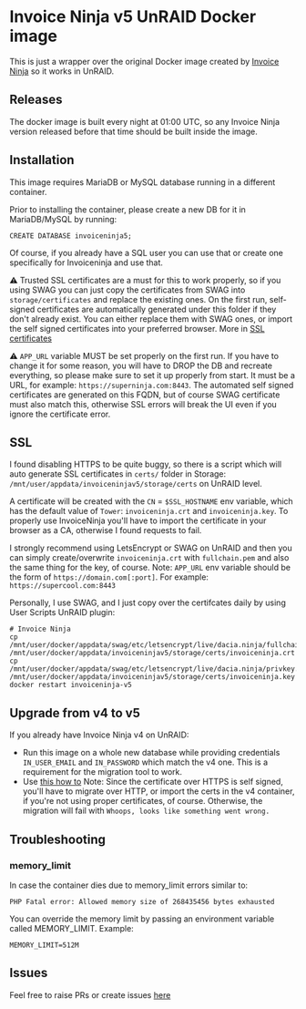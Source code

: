 # Invoice Ninja v5 UnRAID Docker image
This is just a wrapper over the original Docker image created by [Invoice Ninja](https://www.invoiceninja.com/) so it works in UnRAID.

## Releases
The docker image is built every night at 01:00 UTC, so any Invoice Ninja version released before that time should be built inside the image.

## Installation
This image requires MariaDB or MySQL database running in a different container. 

Prior to installing the container, please create a new DB for it in MariaDB/MySQL by running:
```
CREATE DATABASE invoiceninja5;
```
Of course, if you already have a SQL user you can use that or create one specifically for Invoiceninja and use that.

:warning: Trusted SSL certificates are a must for this to work properly, so if you using SWAG you can just copy the certificates from SWAG into `storage/certificates` and replace the existing ones. 
On the first run, self-signed certificates are automatically generated under this folder if they don't already exist. 
You can either replace them with SWAG ones, or import the self signed certificates into your preferred browser. More in [SSL certificates](#SSL)

:warning: `APP_URL` variable MUST be set properly on the first run. If you have to change it for some reason, you will have to DROP the DB and recreate everything, so please make sure to set it up properly from start. 
It must be a URL, for example: `https://superninja.com:8443`. 
The automated self signed certificates are generated on this FQDN, but of course SWAG certificate must also match this, otherwise SSL errors will break the UI even if you ignore the certificate error.

## SSL
I found disabling HTTPS to be quite buggy, so there is a script which will auto generate SSL certificates in `certs/` folder in Storage: `/mnt/user/appdata/invoiceninjav5/storage/certs` on UnRAID level.

A certificate will be created with the `CN` = `$SSL_HOSTNAME` env variable, which has the default value of `Tower`: `invoiceninja.crt` and `invoiceninja.key`. 
To properly use InvoiceNinja you'll have to import the certificate in your browser as a CA, otherwise I found requests to fail.

I strongly recommend using LetsEncrypt or SWAG on UnRAID and then you can simply create/overwrite `invoiceninja.crt` with `fullchain.pem` and also the same thing for the key, of course.
Note: `APP_URL` env variable should be the form of `https://domain.com[:port]`. For example: `https://supercool.com:8443`

Personally, I use SWAG, and I just copy over the certifcates daily by using User Scripts UnRAID plugin:
```
# Invoice Ninja
cp /mnt/user/docker/appdata/swag/etc/letsencrypt/live/dacia.ninja/fullchain.pem /mnt/user/docker/appdata/invoiceninjav5/storage/certs/invoiceninja.crt
cp /mnt/user/docker/appdata/swag/etc/letsencrypt/live/dacia.ninja/privkey.pem /mnt/user/docker/appdata/invoiceninjav5/storage/certs/invoiceninja.key
docker restart invoiceninja-v5
```

## Upgrade from v4 to v5
If you already have Invoice Ninja v4 on UnRAID:
   * Run this image on a whole new database while providing credentials `IN_USER_EMAIL` and `IN_PASSWORD` which match the v4 one. 
     This is a requirement for the migration tool to work.
   * Use [this how to](https://invoiceninja.github.io/docs/migration/)
     Note: Since the certificate over HTTPS is self signed, you'll have to migrate over HTTP, or import the certs in the v4 container, if you're not using proper certificates, of course.
     Otherwise, the migration will fail with `Whoops, looks like something went wrong.`
   
## Troubleshooting

### memory_limit
In case the container dies due to memory_limit errors similar to:
```
PHP Fatal error: Allowed memory size of 268435456 bytes exhausted
```
You can override the memory limit by passing an environment variable called MEMORY_LIMIT.
Example:
```
MEMORY_LIMIT=512M
```


## Issues
Feel free to raise PRs or create issues [here](https://github.com/kiwimato/invoiceninja-v5-unraid/issues)
